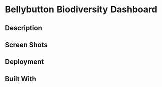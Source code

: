 # **Bellybutton Biodiversity Dashboard**

## **Description** 

## **Screen Shots**

## **Deployment**

## **Built With**

